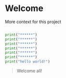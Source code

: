 # Welcome 

More context for this project

``` python

print("******")
print("******")
print("******")
print("******")
print("******")
print("******")
print("hello world!")

```

> Welcome all!